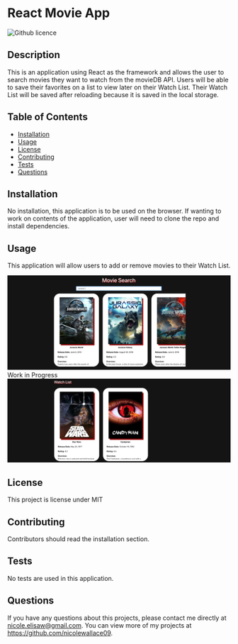 # React Movie App 

![Github licence](http://img.shields.io/badge/license-MIT-blue.svg)

## Description 
This is an application using React as the framework and allows the user to search movies they want to watch from the movieDB API. Users will be able to save their favorites on a list to view later on their Watch List. Their Watch List will be saved after reloading because it is saved in the local storage. 

## Table of Contents
* [Installation](#installation)
* [Usage](#usage)
* [License](#license)
* [Contributing](#contributing)
* [Tests](#tests)
* [Questions](#questions)

## Installation 
No installation, this application is to be used on the browser. If wanting to work on contents of the application, user will need to clone the repo and install dependencies. 

## Usage 
This application will allow users to add or remove movies to their Watch List.<br>
<!-- <!-- Please view deployed application on [Heroku](https://nw-shopshop.herokuapp.com//)<br>-- -->
<img src='public/images/search.png'><br>
Work in Progress<br>
<img src='public/images/watchlist.png'>

## License 
This project is license under MIT

## Contributing 
Contributors should read the installation section. 

## Tests
No tests are used in this application.

## Questions
If you have any questions about this projects, please contact me directly at nicole.elisaw@gmail.com. You can view more of my projects at https://github.com/nicolewallace09.